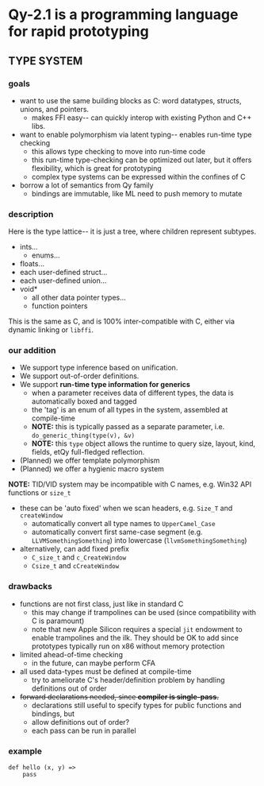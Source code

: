 # Qy-2.1 is a programming language for rapid prototyping

## TYPE SYSTEM

### goals

- want to use the same building blocks as C: word datatypes, structs, unions, and pointers.
    - makes FFI easy-- can quickly interop with existing Python and C++ libs.
- want to enable polymorphism via latent typing-- enables run-time type checking
    - this allows type checking to move into run-time code
    - this run-time type-checking can be optimized out later, but it offers flexibility, which is great for prototyping
    - complex type systems can be expressed within the confines of C
- borrow a lot of semantics from Qy family
    - bindings are immutable, like ML need to push memory to mutate

### description

Here is the type lattice-- it is just a tree, where children represent subtypes.

- ints...
    - enums...
- floats...
- each user-defined struct...
- each user-defined union...
- void*
    - all other data pointer types...
    - function pointers

This is the same as C, and is 100% inter-compatible with C, either via dynamic linking or `libffi`.

### our addition

- We support type inference based on unification.
- We support out-of-order definitions.
- We support **run-time type information for generics**
    - when a parameter receives data of different types, the data is automatically boxed and tagged
    - the 'tag' is an enum of all types in the system, assembled at compile-time
    - **NOTE:** this is typically passed as a separate parameter, i.e. `do_generic_thing(type(v), &v)`
    - **NOTE:** this `type` object allows the runtime to query size, layout, kind, fields, etQy full-fledged reflection.
- (Planned) we offer template polymorphism
- (Planned) we offer a hygienic macro system

**NOTE:** TID/VID system may be incompatible with C names, e.g. Win32 API functions or `size_t`
- these can be 'auto fixed' when we scan headers, e.g. `Size_T` and `createWindow`
    - automatically convert all type names to `UpperCamel_Case`
    - automatically convert first same-case segment (e.g. `LLVMSomethingSomething`) into lowercase 
      (`llvmSomethingSomething`)
- alternatively, can add fixed prefix
  - `C_size_t` and `c_CreateWindow`
  - `Csize_t` and `cCreateWindow`

### drawbacks

- functions are not first class, just like in standard C
    - this may change if trampolines can be used (since compatibility with C is paramount) 
    - note that new Apple Silicon requires a special `jit` endowment to enable trampolines and the ilk.
      They should be OK to add since prototypes typically run on x86 without memory protection
- limited ahead-of-time checking
    - in the future, can maybe perform CFA
- all used data-types must be defined at compile-time
    - try to ameliorate C's header/definition problem by handling definitions out of order
- ~~forward declarations needed, since **compiler is single-pass.**~~
    - declarations still useful to specify types for public functions and bindings, but
    - allow definitions out of order?
    - each pass can be run in parallel

### example

```
def hello (x, y) =>
    pass
```

